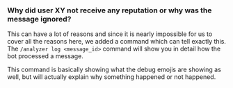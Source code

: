### Why did user XY not receive any reputation or why was the message ignored?

This can have a lot of reasons and since it is nearly impossible for us to cover all the reasons here, we added 
a command which can tell exactly this. The `/analyzer log <message_id>` command will show you in detail how the 
bot processed a message.

This command is basically showing what the debug emojis are showing as well, but will actually explain why 
something happened or not happened.
